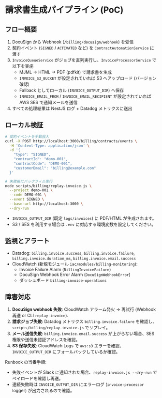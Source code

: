 # 請求書生成パイプライン (PoC)

## フロー概要
1. DocuSign から Webhook (`/billing/docusign/webhook`) を受信
2. 契約イベント (`SIGNED` / `ACTIVATED` など) を `ContractAutomationService` に渡す
3. `InvoiceQueueService` がジョブを直列実行し、`InvoiceProcessorService` で以下を実施
   - MJML → HTML → PDF (pdfkit) で請求書を生成
   - `INVOICE_S3_BUCKET` が設定されていれば S3 へアップロード (バージョン確認)
   - Fallback としてローカル (`INVOICE_OUTPUT_DIR`) へ保存
   - `INVOICE_EMAIL_FROM` / `INVOICE_EMAIL_RECIPIENT` が設定されていれば AWS SES で通知メールを送信
4. すべての処理結果は NestJS ログ + Datadog メトリクスに送出

## ローカル検証
```bash
# 契約イベントを手動投入
curl -X POST http://localhost:3000/billing/contracts/events \
  -H 'Content-Type: application/json' \
  -d '{
    "type": "SIGNED",
    "contractId": "demo-001",
    "contractCode": "DEMO-001",
    "customerEmail": "billing@example.com"
  }'

# 失敗後にバックフィル実行
node scripts/billing/replay-invoice.js \
  --project demo-001 \
  --code DEMO-001 \
  --event SIGNED \
  --base-url http://localhost:3000 \
  --dry-run
```

- `INVOICE_OUTPUT_DIR` (既定 `logs/invoices`) に PDF/HTML が生成されます。
- S3 / SES を利用する場合は `.env` に対応する環境変数を設定してください。

## 監視とアラート
- Datadog: `billing.invoice.success`, `billing.invoice.failure`, `billing.invoice.duration_ms`, `billing.invoice.email.success`
- CloudWatch (新規モジュール `iac/modules/billing-monitoring`):
  - Invoice Failure Alarm (`BillingInvoiceFailure`)
  - DocuSign Webhook Error Alarm (`DocuSignWebhookError`)
  - ダッシュボード `billing-invoice-operations`

## 障害対応
1. **DocuSign webhook 失敗**: CloudWatch アラーム発火 → 再試行 (Webhook 再送 or CLI `replay-invoice`).
2. **請求ジョブ失敗**: Datadog メトリクス `billing.invoice.failure` を確認し、`scripts/billing/replay-invoice.js` でリプレイ。
3. **メール送信失敗**: `billing.invoice.email.success` が上がらない場合、SES 権限や送信未認証アドレスを確認。
4. **S3 保存失敗**: CloudWatch Logs で `aws:s3` エラーを確認、`INVOICE_OUTPUT_DIR` にフォールバックしているか確認。

Runbook の当番手順:
- 失敗イベントが Slack に通知された場合、`replay-invoice.js --dry-run` でペイロードを確認し再送。
- 連続失敗時は `INVOICE_OUTPUT_DIR` にエラーログ (`invoice-processor` logger) が出力されるので確認。
